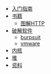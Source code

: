 <!-- docs/_sidebar.md -->

* [入门指南](rumen)
* [书籍](books/books) 
   * [图解HTTP](books/http)
* [破解软件](pojie/jieshao)
   * [burpsuit](pojie/burpsuit)
   * [vmware](pojie/vmware)
* [内核]()
* [堆]()  
* [资料]()  
